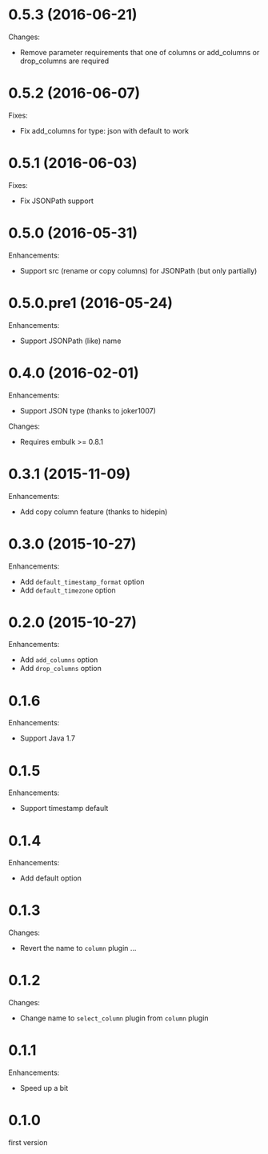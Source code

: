 # 0.5.3 (2016-06-21)

Changes:

* Remove parameter requirements that one of columns or add_columns or drop_columns are required

# 0.5.2 (2016-06-07)

Fixes:

* Fix add_columns for type: json with default to work

# 0.5.1 (2016-06-03)

Fixes:

* Fix JSONPath support

# 0.5.0 (2016-05-31)

Enhancements:

* Support src (rename or copy columns) for JSONPath (but only partially)

# 0.5.0.pre1 (2016-05-24)

Enhancements:

* Support JSONPath (like) name

# 0.4.0 (2016-02-01)

Enhancements:

* Support JSON type (thanks to joker1007)

Changes:

* Requires embulk >= 0.8.1

# 0.3.1 (2015-11-09)

Enhancements:

* Add copy column feature (thanks to hidepin)

# 0.3.0 (2015-10-27)

Enhancements:

* Add `default_timestamp_format` option
* Add `default_timezone` option

# 0.2.0 (2015-10-27)

Enhancements:

* Add `add_columns` option
* Add `drop_columns` option

# 0.1.6

Enhancements:

* Support Java 1.7

# 0.1.5

Enhancements:

* Support timestamp default

# 0.1.4

Enhancements:

* Add default option

# 0.1.3

Changes:

* Revert the name to `column` plugin ...

# 0.1.2

Changes:

* Change name to `select_column` plugin from `column` plugin

# 0.1.1

Enhancements:

* Speed up a bit

# 0.1.0

first version
